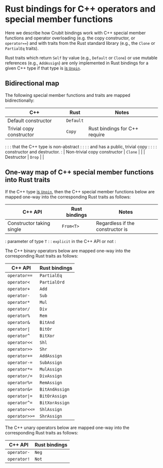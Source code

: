# Rust bindings for C++ operators and special member functions

Here we describe how Crubit bindings work with C++ special member functions and
operator overloading (e.g. the copy constructor, or `operator==`) and with
traits from the Rust standard library (e.g., the `Clone` or `PartialEq` traits).

Rust traits which return `Self` by value (e.g., `Default` or `Clone`) or use
mutable references (e.g., `AddAssign`) are only implemented in Rust bindings for
a given C++ type if that type is [is `Unpin`](../../unpin.md).

## Bidirectional map

The following special member functions and traits are mapped bidirectionally:

| C++                          | Rust      | Notes                             |
| ---------------------------- | --------- | --------------------------------- |
| Default constructor          | `Default` |                                   |
| Trivial copy constructor     | `Copy`    | Rust bindings for C++ require     |
:                              :           : that the C++ type is non-abstract :
:                              :           : and has a public, trivial copy    :
:                              :           : constructor and destructor.       :
| Non-trivial copy constructor | `Clone`   |                                   |
| Destructor                   | `Drop`    |                                   |

## One-way map of C++ special member functions into Rust traits

If the C++ type [is `Unpin`](../../unpin.md), then the C++ special member
functions below are mapped one-way into the corresponding Rust traits as
follows:

| C++ API                   | Rust bindings | Notes                            |
| ------------------------- | ------------- | -------------------------------- |
| Constructor taking single | `From<T>`     | Regardless if the constructor is |
: parameter of type `T`     :               : `explicit` in the C++ API or not :

The C++ binary operators below are mapped one-way into the corresponding Rust
traits as follows:

C++ API       | Rust bindings
------------- | --------------
`operator==`  | `PartialEq`
`operator<`   | `PartialOrd`
`operator+`   | `Add`
`operator-`   | `Sub`
`operator*`   | `Mul`
`operator/`   | `Div`
`operator%`   | `Rem`
`operator&`   | `BitAnd`
`operator\|`  | `BitOr`
`operator^`   | `BitXor`
`operator<<`  | `Shl`
`operator>>`  | `Shr`
`operator+=`  | `AddAssign`
`operator-=`  | `SubAssign`
`operator*=`  | `MulAssign`
`operator/=`  | `DivAssign`
`operator%=`  | `RemAssign`
`operator&=`  | `BitAndAssign`
`operator\|=` | `BitOrAssign`
`operator^=`  | `BitXorAssign`
`operator<<=` | `ShlAssign`
`operator>>=` | `ShrAssign`

The C++ unary operators below are mapped one-way into the corresponding Rust
traits as follows:

C++ API     | Rust bindings
----------- | -------------
`operator-` | `Neg`
`operator!` | `Not`
